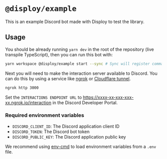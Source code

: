 # `@disploy/example`

This is an example Discord bot made with Disploy to test the library.

## Usage

You should be already running `yarn dev` in the root of the repository (live transpile TypeScript), then you can run this bot with:

```bash
yarn workspace @disploy/example start --sync # Sync will register commands with Discord, you should only need to add this flag once, or when you add new commands
```

Next you will need to make the interaction server available to Discord. You can do this by using a service like [ngrok](https://ngrok.com/) or [Cloudflare tunnel](https://developers.cloudflare.com/cloudflare-one/connections/connect-apps/).

```bash
ngrok http 3000
```

Set the `INTERACTIONS ENDPOINT URL` to https://xxxx-xx-xxx-xxx-xx.ngrok.io/interaction in the Discord Developer Portal.

### Required environment variables

- `DISCORD_CLIENT_ID`: The Discord application client ID
- `DISCORD_TOKEN`: The Discord bot token
- `DISCORD_PUBLIC_KEY`: The Discord application public key

We recommend using [env-cmd](https://www.npmjs.com/package/env-cmd) to load environment variables from a `.env` file.
